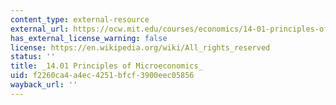 ```yaml
---
content_type: external-resource
external_url: https://ocw.mit.edu/courses/economics/14-01-principles-of-microeconomics-fall-2018/
has_external_license_warning: false
license: https://en.wikipedia.org/wiki/All_rights_reserved
status: ''
title: _14.01 Principles of Microeconomics_
uid: f2260ca4-a4ec-4251-bfcf-3900eec05856
wayback_url: ''
---
```

